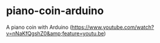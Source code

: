 piano-coin-arduino
==================

A piano coin with Arduino (https://www.youtube.com/watch?v=nNaKfQgshZ0&amp;feature=youtu.be)

